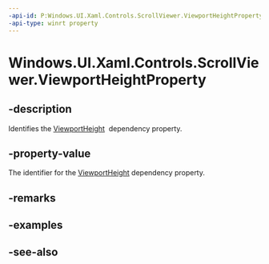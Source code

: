 ```yaml
---
-api-id: P:Windows.UI.Xaml.Controls.ScrollViewer.ViewportHeightProperty
-api-type: winrt property
---
```


<!-- Property syntax
public Windows.UI.Xaml.DependencyProperty ViewportHeightProperty { get; }
-->

# Windows.UI.Xaml.Controls.ScrollViewer.ViewportHeightProperty

## -description
Identifies the [ViewportHeight](scrollviewer_viewportheight.md)  dependency property.



## -property-value
The identifier for the [ViewportHeight](scrollviewer_viewportheight.md) dependency property.

## -remarks

## -examples

## -see-also
